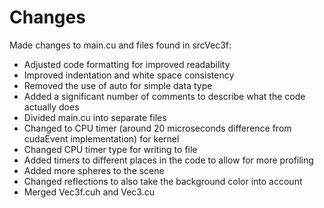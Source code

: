 # Changes

Made changes to main.cu and files found in srcVec3f:
* Adjusted code formatting for improved readability
* Improved indentation and white space consistency
* Removed the use of auto for simple data type
* Added a significant number of comments to describe what the code actually does
* Divided main.cu into separate files
* Changed to CPU timer (around 20 microseconds difference from cudaEvent implementation) for kernel
* Changed CPU timer type for writing to file
* Added timers to different places in the code to allow for more profiling
* Added more spheres to the scene
* Changed reflections to also take the background color into account
* Merged Vec3f.cuh and Vec3.cu
